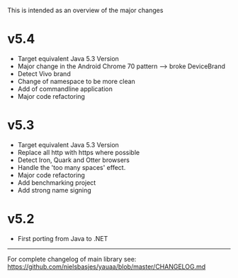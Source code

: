 This is intended as an overview of the major changes

v5.4
===
- Target equivalent Java 5.3 Version
- Major change in the Android Chrome 70 pattern --> broke DeviceBrand
- Detect Vivo brand
- Change of namespace to be more clean
- Add of commandline application
- Major code refactoring

v5.3
===
- Target equivalent Java 5.3 Version
- Replace all http with https where possible 
- Detect Iron, Quark and Otter browsers
- Handle the 'too many spaces' effect.
- Major code refactoring
- Add benchmarking project
- Add strong name signing

v5.2
===
- First porting from Java to .NET

---------------------------------------------------------------------------------------------------------
For complete changelog of main library see: https://github.com/nielsbasjes/yauaa/blob/master/CHANGELOG.md